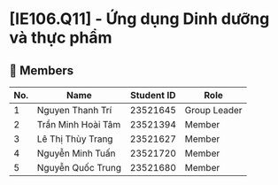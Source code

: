 # [IE106.Q11] - Ứng dụng Dinh dưỡng và thực phẩm

## 👥 Members

| No. | Name                    | Student ID |     Role     |
|-----|-------------------------|------------|--------------|
| 1   | Nguyen Thanh Trí        | 23521645   | Group Leader |
| 2   | Trần Minh Hoài Tâm      | 23521394   | Member       |
| 3   | Lê Thị Thùy Trang       | 23521627   | Member       |
| 4   | Nguyễn Minh Tuấn        | 23521720   | Member       |
| 5   | Nguyễn Quốc Trung       | 23521680   | Member       |
